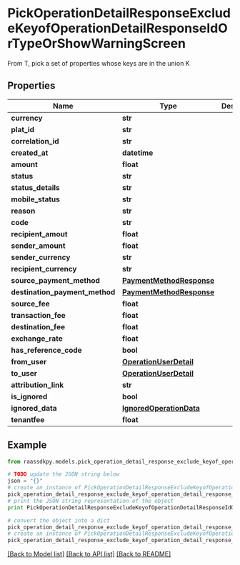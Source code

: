# PickOperationDetailResponseExcludeKeyofOperationDetailResponseIdOrTypeOrShowWarningScreen

From T, pick a set of properties whose keys are in the union K

## Properties
Name | Type | Description | Notes
------------ | ------------- | ------------- | -------------
**currency** | **str** |  | [optional] 
**plat_id** | **str** |  | [optional] 
**correlation_id** | **str** |  | 
**created_at** | **datetime** |  | 
**amount** | **float** |  | 
**status** | **str** |  | 
**status_details** | **str** |  | [optional] 
**mobile_status** | **str** |  | [optional] 
**reason** | **str** |  | [optional] 
**code** | **str** |  | 
**recipient_amout** | **float** |  | 
**sender_amount** | **float** |  | [optional] 
**sender_currency** | **str** |  | [optional] 
**recipient_currency** | **str** |  | [optional] 
**source_payment_method** | [**PaymentMethodResponse**](PaymentMethodResponse.md) |  | [optional] 
**destination_payment_method** | [**PaymentMethodResponse**](PaymentMethodResponse.md) |  | [optional] 
**source_fee** | **float** |  | [optional] 
**transaction_fee** | **float** |  | [optional] 
**destination_fee** | **float** |  | [optional] 
**exchange_rate** | **float** |  | [optional] 
**has_reference_code** | **bool** |  | [optional] 
**from_user** | [**OperationUserDetail**](OperationUserDetail.md) |  | 
**to_user** | [**OperationUserDetail**](OperationUserDetail.md) |  | 
**attribution_link** | **str** |  | [optional] 
**is_ignored** | **bool** |  | [optional] 
**ignored_data** | [**IgnoredOperationData**](IgnoredOperationData.md) |  | [optional] 
**tenantfee** | **float** |  | [optional] 

## Example

```python
from raassdkpy.models.pick_operation_detail_response_exclude_keyof_operation_detail_response_id_or_type_or_show_warning_screen import PickOperationDetailResponseExcludeKeyofOperationDetailResponseIdOrTypeOrShowWarningScreen

# TODO update the JSON string below
json = "{}"
# create an instance of PickOperationDetailResponseExcludeKeyofOperationDetailResponseIdOrTypeOrShowWarningScreen from a JSON string
pick_operation_detail_response_exclude_keyof_operation_detail_response_id_or_type_or_show_warning_screen_instance = PickOperationDetailResponseExcludeKeyofOperationDetailResponseIdOrTypeOrShowWarningScreen.from_json(json)
# print the JSON string representation of the object
print PickOperationDetailResponseExcludeKeyofOperationDetailResponseIdOrTypeOrShowWarningScreen.to_json()

# convert the object into a dict
pick_operation_detail_response_exclude_keyof_operation_detail_response_id_or_type_or_show_warning_screen_dict = pick_operation_detail_response_exclude_keyof_operation_detail_response_id_or_type_or_show_warning_screen_instance.to_dict()
# create an instance of PickOperationDetailResponseExcludeKeyofOperationDetailResponseIdOrTypeOrShowWarningScreen from a dict
pick_operation_detail_response_exclude_keyof_operation_detail_response_id_or_type_or_show_warning_screen_form_dict = pick_operation_detail_response_exclude_keyof_operation_detail_response_id_or_type_or_show_warning_screen.from_dict(pick_operation_detail_response_exclude_keyof_operation_detail_response_id_or_type_or_show_warning_screen_dict)
```
[[Back to Model list]](../README.md#documentation-for-models) [[Back to API list]](../README.md#documentation-for-api-endpoints) [[Back to README]](../README.md)


